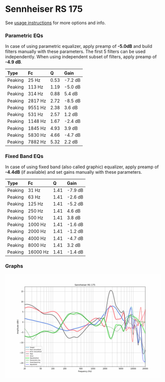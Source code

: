 # Sennheiser RS 175
See [usage instructions](https://github.com/jaakkopasanen/AutoEq#usage) for more options and info.

### Parametric EQs
In case of using parametric equalizer, apply preamp of **-5.0dB** and build filters manually
with these parameters. The first 5 filters can be used independently.
When using independent subset of filters, apply preamp of **-4.9 dB**.

| Type    | Fc      |    Q | Gain    |
|:--------|:--------|:-----|:--------|
| Peaking | 25 Hz   | 0.53 | -7.2 dB |
| Peaking | 113 Hz  | 1.19 | -5.0 dB |
| Peaking | 314 Hz  | 0.88 | 5.4 dB  |
| Peaking | 2817 Hz | 2.72 | -8.5 dB |
| Peaking | 9551 Hz | 2.38 | 3.6 dB  |
| Peaking | 531 Hz  | 2.57 | 1.2 dB  |
| Peaking | 1148 Hz | 1.67 | -2.4 dB |
| Peaking | 1845 Hz | 4.93 | 3.9 dB  |
| Peaking | 5830 Hz | 4.66 | -4.7 dB |
| Peaking | 7882 Hz | 5.32 | 2.2 dB  |

### Fixed Band EQs
In case of using fixed band (also called graphic) equalizer, apply preamp of **-4.4dB**
(if available) and set gains manually with these parameters.

| Type    | Fc       |    Q | Gain    |
|:--------|:---------|:-----|:--------|
| Peaking | 31 Hz    | 1.41 | -7.9 dB |
| Peaking | 63 Hz    | 1.41 | -2.6 dB |
| Peaking | 125 Hz   | 1.41 | -5.2 dB |
| Peaking | 250 Hz   | 1.41 | 4.6 dB  |
| Peaking | 500 Hz   | 1.41 | 3.8 dB  |
| Peaking | 1000 Hz  | 1.41 | -1.6 dB |
| Peaking | 2000 Hz  | 1.41 | -1.2 dB |
| Peaking | 4000 Hz  | 1.41 | -4.7 dB |
| Peaking | 8000 Hz  | 1.41 | 3.2 dB  |
| Peaking | 16000 Hz | 1.41 | -1.4 dB |

### Graphs
![](./Sennheiser%20RS%20175.png)